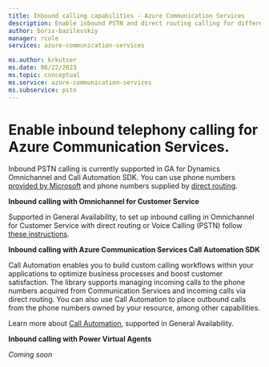 ```yaml
---
title: Inbound calling capabilities - Azure Communication Services
description: Enable inbound PSTN and direct routing calling for different endpoints in Azure Communication Services.
author: boris-bazilevskiy
manager: rcole
services: azure-communication-services

ms.author: krkutser
ms.date: 06/22/2023
ms.topic: conceptual
ms.service: azure-communication-services
ms.subservice: pstn
---
```


# Enable inbound telephony calling for Azure Communication Services.

Inbound PSTN calling is currently supported in GA for Dynamics Omnichannel and Call Automation SDK. You can use phone numbers [provided by Microsoft](./telephony-concept.md#voice-calling-pstn) and phone numbers supplied by [direct routing](./telephony-concept.md#azure-direct-routing).

**Inbound calling with Omnichannel for Customer Service**

Supported in General Availability, to set up inbound calling in Omnichannel for Customer Service with direct routing or Voice Calling (PSTN) follow [these instructions](/dynamics365/customer-service/voice-channel-inbound-calling).

**Inbound calling with Azure Communication Services Call Automation SDK**

Call Automation enables you to build custom calling workflows within your applications to optimize business processes and boost customer satisfaction. The library supports managing incoming calls to the phone numbers acquired from Communication Services and incoming calls via direct routing. You can also use Call Automation to place outbound calls from the phone numbers owned by your resource, among other capabilities.   

Learn more about [Call Automation](../voice-video-calling/call-automation.md), supported in General Availability.

**Inbound calling with Power Virtual Agents**

*Coming soon*